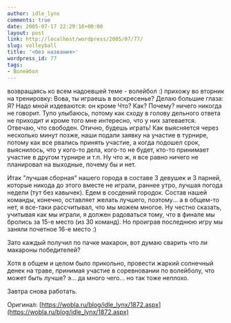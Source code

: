 ```yaml
---
author: idle_lynx
comments: true
date: 2005-07-17 22:29:16+00:00
layout: post
link: http://localhost/wordpress/2005/07/77/
slug: volleyball
title: '<без названия>'
wordpress_id: 77
tags:
- Волейбол
---
```


возвращаясь ко всем надоевшей теме - волейбол :) прихожу во вторник на тренировку: Вова, ты играешь в воскресенье? Делаю большие глаза: Я? Надо мной издеваются: он кроме Что? Как? Почему? ничего никогда не говорит. Тупо улыбаюсь, потому как сходу в голову дельного ответа не приходит и кроме того мне интересно, что у них затевается. Отвечаю, что свободен. Отично, будешь играть! Как выясняется через несколько минут позже, наши подали заявку на участие в турнире, потому как все рвались принять участие, а когда подошел срок, выяснилось, что у кого-то дела, кого-то не будет, кто-то принимает участие в другом турнире и т.п. Ну что ж, я все равно ничего не планировал на выходные, почему бы и нет.

Итак "лучшая сборная" нашего города в составе 3 девушек и 3 парней, которые никода до этого вместе не играли, раннее утро, лучшая погода недели (тут без кавычек). Едем в сосдений городок. Состав нашей команды, конечно, оставляет желать лучшего, поэтому... а в общем-то нет, я все-таки рассчитывал, что мы можем многое. Ну честно сказать, учитывая как мы играли, я должен радоваться тому, что в финале мы бролись за 15-е место (из 30 команд). Но проиграв последнюю игру мы заняли почетное 16-е место :)

Зато каждый получил по пачке макарон, вот думаю сварить что ли макароны победителей?

Хотя в общем и целом было прикольно, провести жаркий солнечный денек на траве, принимая участие в соревновании по волейболу, что может быть лучше? э... да много чего... но так тоже неплохо.

Завтра снова работать.

Оригинал: [https://wobla.ru/blog/idle_lynx/1872.aspx](https://wobla.ru/blog/idle_lynx/1872.aspx)
